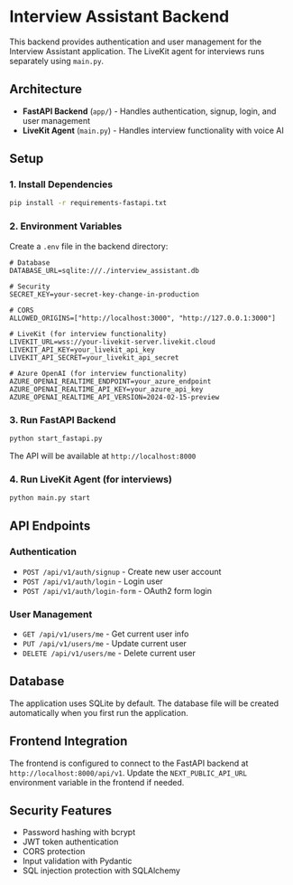 # Interview Assistant Backend

This backend provides authentication and user management for the Interview Assistant application. The LiveKit agent for interviews runs separately using `main.py`.

## Architecture

- **FastAPI Backend** (`app/`) - Handles authentication, signup, login, and user management
- **LiveKit Agent** (`main.py`) - Handles interview functionality with voice AI

## Setup

### 1. Install Dependencies

```bash
pip install -r requirements-fastapi.txt
```

### 2. Environment Variables

Create a `.env` file in the backend directory:

```env
# Database
DATABASE_URL=sqlite:///./interview_assistant.db

# Security
SECRET_KEY=your-secret-key-change-in-production

# CORS
ALLOWED_ORIGINS=["http://localhost:3000", "http://127.0.0.1:3000"]

# LiveKit (for interview functionality)
LIVEKIT_URL=wss://your-livekit-server.livekit.cloud
LIVEKIT_API_KEY=your_livekit_api_key
LIVEKIT_API_SECRET=your_livekit_api_secret

# Azure OpenAI (for interview functionality)
AZURE_OPENAI_REALTIME_ENDPOINT=your_azure_endpoint
AZURE_OPENAI_REALTIME_API_KEY=your_azure_api_key
AZURE_OPENAI_REALTIME_API_VERSION=2024-02-15-preview
```

### 3. Run FastAPI Backend

```bash
python start_fastapi.py
```

The API will be available at `http://localhost:8000`

### 4. Run LiveKit Agent (for interviews)

```bash
python main.py start
```

## API Endpoints

### Authentication
- `POST /api/v1/auth/signup` - Create new user account
- `POST /api/v1/auth/login` - Login user
- `POST /api/v1/auth/login-form` - OAuth2 form login

### User Management
- `GET /api/v1/users/me` - Get current user info
- `PUT /api/v1/users/me` - Update current user
- `DELETE /api/v1/users/me` - Delete current user

## Database

The application uses SQLite by default. The database file will be created automatically when you first run the application.

## Frontend Integration

The frontend is configured to connect to the FastAPI backend at `http://localhost:8000/api/v1`. Update the `NEXT_PUBLIC_API_URL` environment variable in the frontend if needed.

## Security Features

- Password hashing with bcrypt
- JWT token authentication
- CORS protection
- Input validation with Pydantic
- SQL injection protection with SQLAlchemy 